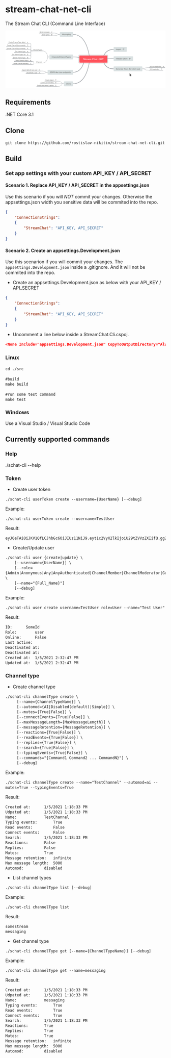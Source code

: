 # stream-chat-net-cli
The Stream Chat CLI (Command Line Interface)

![Mindmap](https://github.com/rostislav-nikitin/stream-chat-net-cli/blob/main/mind_map.png)

## Requirements
.NET Core 3.1

## Clone
```console
git clone https://github.com/rostislav-nikitin/stream-chat-net-cli.git
```

## Build
### Set app settings with your custom API_KEY / API_SECRET
#### Scenario 1. Replace API_KEY / API_SECRET in the appsettings.json
Use this scenario if you will *NOT* commit your changes. Otherwise the appsettings.json width you sensitive data will be commited into the repo.
```JSON
{
	"ConnectionStrings":
	{
		"StreamChat": "API_KEY, API_SECRET"
	}
}
```
#### Scenario 2. Create an appsettings.Development.json
Use this scenarion if you will commit your changes. The `appsettings.Development.json` inside a .gitignore. And it will not be commited into the repo.
* Create an appsettings.Development.json as below with your API_KEY / API_SECRET
```JSON
{
	"ConnectionStrings":
	{
		"StreamChat": "API_KEY, API_SECRET"
	}
}
```
* Uncomment a line below inside a StreamChat.Cli.cspoj.
```JSON
<None Include="appsettings.Development.json" CopyToOutputDirectory="Always" />
```
### Linux
```console
cd ./src

#build
make build

#run some test command
make test
```

### Windows
Use a Visual Studio / Visual Studio Code

## Currently supported commands
### Help
./schat-cli --help
### Token
- Create user token
```console 
./schat-cli userToken create --username={UserName} [--debug]
```
Example:
```console
./schat-cli userToken create --username=TestUser
```
Result:
```console
eyJ0eTAiOiJKV1QfLCJhbGc6OiJIUz11NiJ9.eyt1c2VyX2lkIjoiU29tZVVzZXIifQ.gg2Lhd6fsvAtmimuDRQ14tq6iH5cYYm3F7K1sZS4P3w
```

- Create/Update user
```console 
./schat-cli user {create|update} \
	[--username={UserName}] \
	[--role={Admin|Anonymous|Any|AnyAuthenticated|ChannelMember|ChannelModerator|Guest|User(default)}] \
	[--name="{Full_Name}"]
	[--debug]
```
Example:
```console
./schat-cli user create username=TestUser role=User --name="Test User"
``` 
Result:
```console
ID:		 SomeId
Role:		 user
Online:		 False
Last active:	 
Deactivated at: 
Deactivated at: 
Created at:	 1/5/2021 2:32:47 PM
Updated at:	 1/5/2021 2:32:47 PM
```

### Channel type
- Create channel type
```console
./schat-cli channelType create \
	 [--name={ChannelTypeName}] \
	 [--automod={AI|Disabled(default)|Simple}] \
	 [--mutes={True|False}] \
	 [--connectEvents={True|False}] \
	 [--maxMessageLength={MaxMessageLength}] \
	 [--messageRetention={MessageRetention}] \
	 [--reactions={True|False}] \
	 [--readEvents={True|False}] \
	 [--replies={True|False}] \
	 [--search={True|False}] \
	 [--typingEvents={True|False}] \
	 [--commands="{Command1 Command2 ... CommandN}"] \
	 [--debug]
```
Example:
```console
./schat-cli channelType create --name="TestChannel" --automod=ai --mutes=True --typingEvents=True
```
Result:
```console
Created at:		 1/5/2021 1:18:33 PM
Udpated at:		 1/5/2021 1:18:33 PM
Name:			 TestChannel
Typing events:		 True
Read events:		 False
Connect events:		 False
Search:			 1/5/2021 1:18:33 PM
Reactions:		 False
Replies:		 False
Mutes:			 True
Message retention:	 infinite
Max message length:	 5000
Automod:		 disabled
```
- List channel types
```console 
./schat-cli channelType list [--debug]
```
Example:
```console
./schat-cli channelType list
```
Result:
```console
somestream
messaging
```
- Get channel type
```console
./schat-cli channelType get [--name={ChannelTypeName}] [--debug]
```
Example:
```console
./schat-cli channelType get --name=messaging
```
Result:
```console
Created at:		 1/5/2021 1:18:33 PM
Udpated at:		 1/5/2021 1:18:33 PM
Name:			 messaging
Typing events:		 True
Read events:		 True
Connect events:		 True
Search:			 1/5/2021 1:18:33 PM
Reactions:		 True
Replies:		 True
Mutes:			 True
Message retention:	 infinite
Max message length:	 5000
Automod:		 disabled
```
